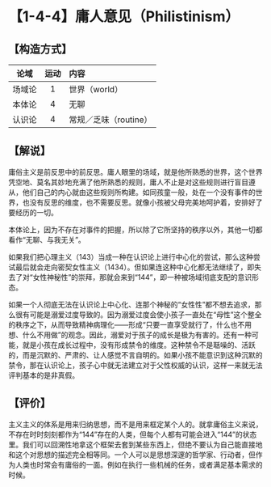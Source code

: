 # 【1-4-4】庸人意见（Philistinism）

## 【构造方式】

|  论域  | 运动 | 内容                          |
| :----: | :--: | :---------------------------- |
| 场域论 |  1  | 世界（world）                 |
| 本体论 |  4  | 无聊                          |
| 认识论 |  4  | 常规／乏味（routine） |

## 【解说】

庸俗主义是前反思中的前反思。庸人眼里的场域，就是他所熟悉的世界，这个世界凭空地、莫名其妙地充满了他所熟悉的规则，庸人不止是对这些规则进行盲目遵从，他们自己的内心就由这些规则所构建。如同孩童一般，处在一个没有事件的世界，也没有反思的维度，也不需要反思。就像小孩被父母完美地呵护着，安排好了要经历的一切。

本体论上，因为不存在对事件的把握，所以除了它所坚持的秩序以外，其他一切都看作“无聊、与我无关”。

如果我们把心理主义（143）当成一种在认识论上进行中心化的尝试，那么这种尝试最后就会走向密契女性主义（1434）。但如果连这种中心化都无法继续了，即失去了对“女性神秘性”的崇拜，那就会来到“144”，即一种被场域彻底支配的意识形态。

如果一个人彻底无法在认识论上中心化、连那个神秘的“女性性”都不想去追求，那么很有可能是溺爱过度导致的。因为溺爱过度会使小孩子一直处在“母性”这个整全的秩序之下，从而导致精神病理化——形成“只要一直享受就行了，什么也不用想、什么不用做”的观念。因此，溺爱对于孩子的成长是极为有害的。还有一种可能，就是小孩在成长过程中，没有形成禁令的维度。这种禁令不是聒噪的、活跃的，而是沉默的、严肃的、让人感觉不言自明的。如果小孩不能意识到这种沉默的禁令，那在认识论上，孩子心中就无法建立对于父性权威的认识，这样一来就无法评判基本的是非真假。

## 【评价】

主义主义的体系是用来归纳思想，而不是用来框定某个人的。就拿庸俗主义来说，不存在时时刻刻都作为“144”存在的人类，但每个人都有可能会进入“144”的状态里。我们可以回溯性地拿这个框架去套到某些东西上，但绝不要认为自己能直接地和这个对思想的描述完全相等同。一个人可以是思想深邃的哲学家、行动者，但作为人类也时常会有庸俗的一面。例如在执行一些机械的任务，或者满足基本需求的时候。
